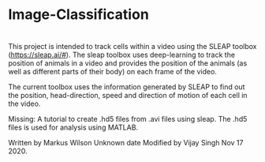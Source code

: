 # Image-Classification
# 
This project is intended to track cells within a video using the SLEAP 
toolbox (https://sleap.ai/#). The sleap toolbox uses deep-learning to 
track the position of animals in a video and provides the position of the
animals (as well as different parts of their body) on each frame of the 
video. 

The current toolbox uses the information generated by SLEAP to find out 
the position, head-direction, speed and direction of motion of each cell
in the video.

Missing: A tutorial to create .hd5 files from .avi files using sleap. The 
.hd5 files is used for analysis using MATLAB.

Written by Markus Wilson Unknown date
Modified by Vijay Singh Nov 17 2020.
